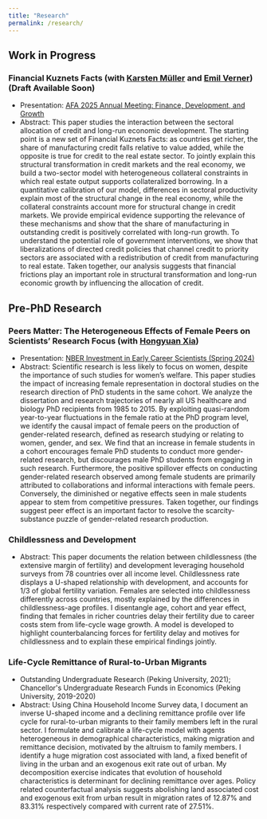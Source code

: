 ```yaml
---
title: "Research"
permalink: /research/
---
```

## Work in Progress

### Financial Kuznets Facts (with [Karsten M&uuml;ller](https://www.karstenmueller.com/) and [Emil Verner](https://www.emilverner.com/)) (Draft Available Soon)
  - Presentation: [AFA 2025 Annual Meeting: Finance, Development, and Growth](https://www.aeaweb.org/conference/2025/preliminary/1836?q=eNqrVipOLS7OzM8LqSxIVbKqhnGVrAxrawGlCArI)
  - Abstract: This paper studies the interaction between the sectoral allocation of credit and long-run economic development. The starting point is a new set of Financial Kuznets Facts: as countries get richer, the share of manufacturing credit falls relative to value added, while the opposite is true for credit to the real estate sector. To jointly explain this structural transformation in credit markets and the real economy, we build a two-sector model with heterogeneous collateral constraints in which real estate output supports collateralized borrowing. In a quantitative calibration of our model, differences in sectoral productivity explain most of the structural change in the real economy, while the collateral constraints account more for structural change in credit markets. We provide empirical evidence supporting the relevance of these mechanisms and show that the share of manufacturing in outstanding credit is positively correlated with long-run growth. To understand the potential role of government interventions, we show that liberalizations of directed credit policies that channel credit to priority sectors are associated with a redistribution of credit from manufacturing to real estate. Taken together, our analysis suggests that financial frictions play an important role in structural transformation and long-run economic growth by influencing the allocation of credit.

## Pre-PhD Research

### Peers Matter: The Heterogeneous Effects of Female Peers on Scientists’ Research Focus (with [Hongyuan Xia](https://hongyuan-xia.github.io/))
  - Presentation: [NBER Investment in Early Career Scientists (Spring 2024)](https://www.nber.org/conferences/investments-early-career-scientists-spring-2024)
  - Abstract: Scientific research is less likely to focus on women, despite the importance of such studies for women’s welfare. This paper studies the impact of increasing female representation in doctoral studies on the research direction of PhD students in the same cohort. We analyze the dissertation and research trajectories of nearly all US healthcare and biology PhD recipients from 1985 to 2015. By exploiting quasi-random year-to-year fluctuations in the female ratio at the PhD program level, we identify the causal impact of female peers on the production of gender-related research, defined as research studying or relating to women, gender, and sex. We find that an increase in female students in a cohort encourages female PhD students to conduct more gender-related research, but discourages male PhD students from engaging in such research. Furthermore, the positive spillover effects on conducting gender-related research observed among female students are primarily attributed to collaborations and informal interactions with female peers. Conversely, the diminished or negative effects seen in male students appear to stem from competitive pressures. Taken together, our findings suggest peer effect is an important factor to resolve the scarcity-substance puzzle of gender-related research production.


### Childlessness and Development
  - Abstract: This paper documents the relation between childlessness (the extensive margin of fertility) and development leveraging household surveys from 78 countries over all income level. Childlessness rate displays a U-shaped relationship with development, and accounts for 1/3 of global fertility variation. Females are selected into childlessness differently across countries, mostly explained by the differences in childlessness-age profiles. I disentangle age, cohort and year effect, finding that females in richer countries delay their fertility due to career costs stem from life-cycle wage growth. A model is developed to highlight counterbalancing forces for fertility delay and motives for childlessness and to explain these empirical findings jointly.

### Life-Cycle Remittance of Rural-to-Urban Migrants
  - Outstanding Undergraduate Research (Peking University, 2021); Chancellor's Undergraduate Research Funds in Economics (Peking University, 2019-2020)
  - Abstract: Using China Household Income Survey data, I document an inverse U-shaped income and a declining remittance profile over life cycle for rural-to-urban migrants to their family members left in the rural sector. I formulate and calibrate a life-cycle model with agents heterogeneous in demographical characteristics, making migration and remittance decision, motivated by the altruism to family members. I identify a huge migration cost associated with land, a fixed benefit of living in the urban and an exogenous exit rate out of urban. My decomposition exercise indicates that evolution of household characteristics is determinant for declining remittance over ages. Policy related counterfactual analysis suggests abolishing land associated cost and exogenous exit from urban result in migration rates of 12.87% and 83.31% respectively compared with current rate of 27.51%.
